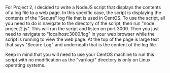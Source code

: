 For Project 2, I decided to write a NodeJS script that displays the contents of a log file to a web page. In this specific case, the script is displaying the contents of the "Secure" log file that is used in CentOS. To use the script, all you need to do is navigate to the directory of the script, then run "node project2.js". This will run the script and listen on port 3000. Then you just need to navigate to "localhost:3000/log" in your web browser while the script is running to view the web page. At the top of the page is large text that says "Secure Log" and underneath that is the content of the log file. 

Keep in mind that you will need to use your CentOS machine to run this script with no modification as the "var/log/" directory is only on Linux operating systems.
